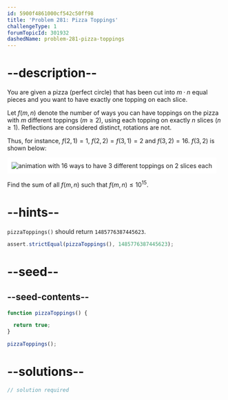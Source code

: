 ```yaml
---
id: 5900f4861000cf542c50ff98
title: 'Problem 281: Pizza Toppings'
challengeType: 1
forumTopicId: 301932
dashedName: problem-281-pizza-toppings
---
```


# --description--

You are given a pizza (perfect circle) that has been cut into $m·n$ equal pieces and you want to have exactly one topping on each slice.

Let $f(m,n)$ denote the number of ways you can have toppings on the pizza with $m$ different toppings ($m ≥ 2$), using each topping on exactly $n$ slices ($n ≥ 1$). Reflections are considered distinct, rotations are not.

Thus, for instance, $f(2,1) = 1$, $f(2,2) = f(3,1) = 2$ and $f(3,2) = 16$. $f(3,2)$ is shown below:

<img class="img-responsive center-block" alt="animation with 16 ways to have 3 different toppings on 2 slices each" src="https://cdn.freecodecamp.org/curriculum/project-euler/pizza-toppings.gif" style="background-color: white; padding: 10px;">

Find the sum of all $f(m,n)$ such that $f(m,n) ≤ {10}^{15}$.

# --hints--

`pizzaToppings()` should return `1485776387445623`.

```js
assert.strictEqual(pizzaToppings(), 1485776387445623);
```

# --seed--

## --seed-contents--

```js
function pizzaToppings() {

  return true;
}

pizzaToppings();
```

# --solutions--

```js
// solution required
```
